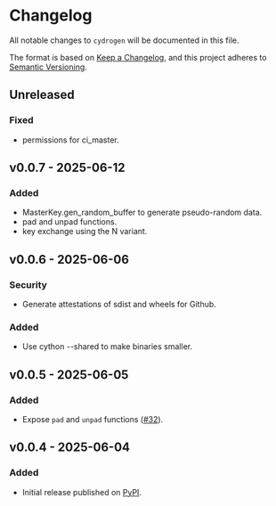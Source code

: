# Changelog

All notable changes to `cydrogen` will be documented in this file.

The format is based on [Keep a Changelog](https://keepachangelog.com/en/1.1.0/),
and this project adheres to [Semantic Versioning](https://semver.org/spec/v2.0.0.html).

## Unreleased

### Fixed

- permissions for ci_master.

## v0.0.7 - 2025-06-12

### Added

- MasterKey.gen_random_buffer to generate pseudo-random data.
- pad and unpad functions.
- key exchange using the N variant.

## v0.0.6 - 2025-06-06

### Security

- Generate attestations of sdist and wheels for Github.

### Added

- Use cython --shared to make binaries smaller.

## v0.0.5 - 2025-06-05

### Added

- Expose `pad` and `unpad` functions ([#32](https://github.com/stephane-martin/cydrogen/issues/32)).

## v0.0.4 - 2025-06-04

### Added

- Initial release published on [PyPI](https://pypi.org/project/cydrogen/).

